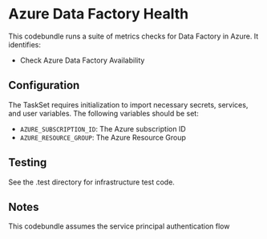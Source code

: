 # Azure Data Factory Health
This codebundle runs a suite of metrics checks for Data Factory in Azure. It identifies:
- Check Azure Data Factory Availability

## Configuration

The TaskSet requires initialization to import necessary secrets, services, and user variables. The following variables should be set:

- `AZURE_SUBSCRIPTION_ID`: The Azure subscription ID
- `AZURE_RESOURCE_GROUP`: The Azure Resource Group

## Testing 
See the .test directory for infrastructure test code. 

## Notes

This codebundle assumes the service principal authentication flow